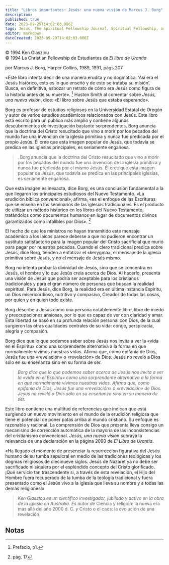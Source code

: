 ```yaml
---
title: "Libros importantes: Jesús: una nueva visión de Marcus J. Borg"
description: 
published: true
date: 2023-09-29T14:02:03.086Z
tags: Jesus, The Spiritual Fellowship Journal, Spiritual Fellowship, article
editor: markdown
dateCreated: 2023-09-29T14:02:03.086Z
---
```


<p class="v-card v-sheet theme--light grey lighten-3 px-2">© 1994 Ken Glasziou<br>© 1994 La Christian Fellowship de Estudiantes de <i>El libro de Urantia</i></p>


por Marcus J. Borg, Harper Collins, 1989, 1991, págs.207

«Este libro intenta decir de una manera erudita y no dogmática: ‘Así era el Jesús histórico, esto es lo que enseñó y de esto se trataba su misión’. Busca, en definitiva, esbozar un retrato de cómo era Jesús como figura de la historia antes de su muerte». [^1] Huston Smith al comentar sobre _Jesús, una nueva visión_, dice: «El libro sobre Jesús que estaba esperando».

Borg es profesor de estudios religiosos en la Universidad Estatal de Oregón y autor de varios estudios académicos relacionados con Jesús. Este libro está escrito para un público más amplio y contiene algunos descubrimientos de investigación bastante sorprendentes. Borg anuncia que la doctrina del Cristo resucitado que vino a morir por los pecados del mundo fue una invención de la iglesia primitiva y nunca fue predicada por el propio Jesús. Él cree que esta imagen popular de Jesús, que todavía se predica en las iglesias principales, es seriamente engañosa.

> _Borg anuncia que la doctrina del Cristo resucitado que vino a morir por los pecados del mundo fue una invención de la iglesia primitiva y nunca fue predicada por el mismo Jesús. Él cree que esta imagen popular de Jesús, que todavía se predica en las principales iglesias, es seriamente engañosa.

Que esta imagen es inexacta, dice Borg, es una conclusión fundamental a la que llegaron los principales estudiosos del Nuevo Testamento. «La erudición bíblica convencional», afirma, «es el enfoque de las Escrituras que se enseña en los seminarios de las iglesias tradicionales. Es el producto de utilizar un método histórico en los libros del Nuevo Testamento, tratándolos como documentos humanos en lugar de documentos divinos garantizados como infalibles por Dios». [^2]

El hecho de que los ministros no hayan transmitido este mensaje académico a los laicos parece deberse a que no pudieron encontrar un sustituto satisfactorio para la imagen popular del Cristo sacrificial que murió para pagar por nuestros pecados. Cuando el clero tradicional predica sobre Jesús, dice Borg, tienden a enfatizar el «kerygma», el mensaje de la iglesia primitiva sobre Jesús, y no el mensaje de Jesús mismo.

Borg no intenta probar la divinidad de Jesús, sino que se concentra en Jesús, el hombre y lo que Jesús creía acerca de Dios. Al hacerlo, presenta una visión de Jesús que podría ser aceptable para los cristianos tradicionales y para el gran número de personas que buscan la realidad espiritual. Para Jesús, dice Borg, la realidad era en última instancia Espíritu, un Dios misericordioso, nutritivo y compasivo, Creador de todas las cosas, por quien y en quien todo existe.

Borg describe a Jesús como una persona notablemente libre, libre de miedo y preocupaciones ansiosas, por lo que es capaz de ver con claridad y amar. Esta libertad se basó en su profunda relación personal con Dios, de la cual surgieron las otras cualidades centrales de su vida: coraje, perspicacia, alegría y compasión.

Borg dice que lo que podemos saber sobre Jesús nos invita a ver la «vida en el Espíritu» como una sorprendente alternativa a la forma en que normalmente vivimos nuestras vidas. Afirma que, como epifanía de Dios, Jesús fue una «revelación» o «revelación» de Dios. Jesús no reveló a Dios sólo en su enseñanza sino en su forma de ser.

> _Borg dice que lo que podemos saber acerca de Jesús nos invita a ver la «vida en el Espíritu» como una sorprendente alternativa a la forma en que normalmente vivimos nuestras vidas. Afirma que, como epifanía de Dios, Jesús fue una «revelación» o «revelación» de Dios. Jesús no reveló a Dios sólo en su enseñanza sino en su manera de ser._

Este libro contiene una multitud de referencias que indican que está surgiendo un nuevo movimiento en el mundo de la erudición religiosa que tiene el potencial de poner patas arriba al mundo cristiano. Su enfoque es razonable y racional. La comprensión de Dios que presenta lleva consigo un mecanismo de corrección automática de la mayoría de las inconsistencias del cristianismo convencional. _Jesús, una nueva visión_ subraya la relevancia de una declaración en la página 2090 de _El Libro de Urantia_.

«Ha llegado el momento de presenciar la resurrección figurativa del Jesús humano de su tumba sepulcral en medio de las tradiciones teológicas y los dogmas religiosos de diecinueve siglos. Jesús de Nazaret ya no debe ser sacrificado ni siquiera por el espléndido concepto del Cristo glorificado. ¡Qué servicio tan trascendente si, a través de esta revelación, el Hijo del Hombre fuera recuperado de la tumba de la teología tradicional y fuera presentado como el Jesús vivo a la iglesia que lleva su nombre y a todas las demás religiones!»

> _Ken Glasziou es un científico investigador, jubilado y activo en la obra de la iglesia en Australia. Es autor de_ Ciencia y religión: la nueva era más allá del año 2000 d. C. _y_ Cristo o el caos: la evolución de una revelación.



## Notas

[^1]: Prefacio, p1.

[^2]: pág. 17